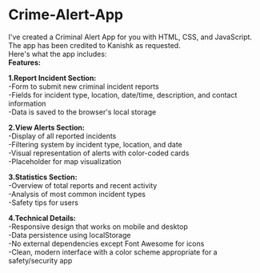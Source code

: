 # Crime-Alert-App <br>
I've created a Criminal Alert App for you with HTML, CSS, and JavaScript. The app has been credited to Kanishk as requested. <br>
Here's what the app includes:<br>
**Features:** <br>

**1.Report Incident Section:** <br>
-Form to submit new criminal incident reports<br>
-Fields for incident type, location, date/time, description, and contact information<br>
-Data is saved to the browser's local storage<br>

**2.View Alerts Section:** <br>
-Display of all reported incidents<br>
-Filtering system by incident type, location, and date<br>
-Visual representation of alerts with color-coded cards<br>
-Placeholder for map visualization<br>

**3.Statistics Section:** <br>
-Overview of total reports and recent activity<br>
-Analysis of most common incident types<br>
-Safety tips for users<br>

**4.Technical Details:** <br>
-Responsive design that works on mobile and desktop<br>
-Data persistence using localStorage<br>
-No external dependencies except Font Awesome for icons<br>
-Clean, modern interface with a color scheme appropriate for a safety/security app<br>
